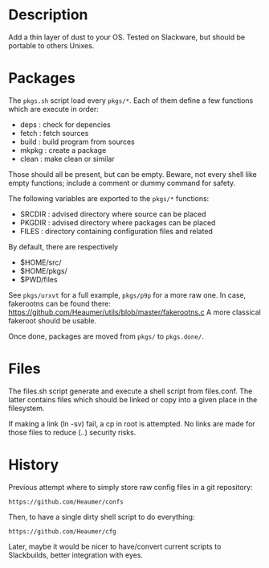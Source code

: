 # Description
Add a thin layer of dust to your OS. Tested
on Slackware, but should be portable to others
Unixes.

# Packages
The `pkgs.sh` script load every `pkgs/*`. Each of them
define a few functions which are execute in order:

- deps  : check for depencies
- fetch : fetch sources
- build : build program from sources
- mkpkg : create a package
- clean : make clean or similar

Those should all be present, but can be empty. Beware,
not every shell like empty functions; include a comment
or dummy command for safety.

The following variables are exported to the `pkgs/*` functions:

- SRCDIR : advised directory where source can be placed
- PKGDIR : advised directory where packages can be placed
- FILES  : directory containing configuration files and related

By default, there are respectively

- $HOME/src/
- $HOME/pkgs/
- $PWD/files

See `pkgs/urxvt` for a full example, `pkgs/p9p` for a more raw
one. In case, fakerootns can be found there:
https://github.com/Heaumer/utils/blob/master/fakerootns.c
A more classical fakeroot should be usable.

Once done, packages are moved from `pkgs/` to `pkgs.done/`.

# Files
The files.sh script generate and execute a shell script from
files.conf. The latter contains files which should be linked
or copy into a given place in the filesystem.

If making a link (ln -sv) fail, a cp in root is attempted.
No links are made for those files to reduce (..) security risks.

# History
Previous attempt where to simply store raw config files
in a git repository:

	https://github.com/Heaumer/confs

Then, to have a single dirty shell script to do everything:

	https://github.com/Heaumer/cfg

Later, maybe it would be nicer to have/convert current scripts
to Slackbuilds, better integration with eyes.
